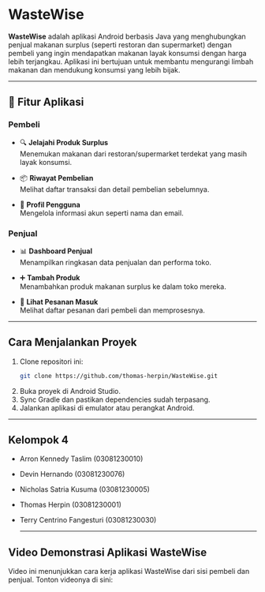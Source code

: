 # WasteWise

**WasteWise** adalah aplikasi Android berbasis Java yang menghubungkan penjual makanan surplus (seperti restoran dan supermarket) dengan pembeli yang ingin mendapatkan makanan layak konsumsi dengan harga lebih terjangkau. Aplikasi ini bertujuan untuk membantu mengurangi limbah makanan dan mendukung konsumsi yang lebih bijak.

---

## 📱 Fitur Aplikasi

### Pembeli
- 🔍 **Jelajahi Produk Surplus**  
  Menemukan makanan dari restoran/supermarket terdekat yang masih layak konsumsi.

- 📦 **Riwayat Pembelian**  
  Melihat daftar transaksi dan detail pembelian sebelumnya.

- 👤 **Profil Pengguna**  
  Mengelola informasi akun seperti nama dan email.

### Penjual
- 📊 **Dashboard Penjual**  
  Menampilkan ringkasan data penjualan dan performa toko.

- ➕ **Tambah Produk**  
  Menambahkan produk makanan surplus ke dalam toko mereka.

- 📃 **Lihat Pesanan Masuk**  
  Melihat daftar pesanan dari pembeli dan memprosesnya.

---

## Cara Menjalankan Proyek
1. Clone repositori ini:
   ```bash
   git clone https://github.com/thomas-herpin/WasteWise.git
   
2. Buka proyek di Android Studio.
3. Sync Gradle dan pastikan dependencies sudah terpasang.
4. Jalankan aplikasi di emulator atau perangkat Android.

---

## Kelompok 4
- Arron Kennedy Taslim (03081230010)
- Devin Hernando (03081230076)
- Nicholas Satria Kusuma (03081230005)
- Thomas Herpin (03081230001)
- Terry Centrino Fangesturi (03081230030)

  ---

## Video Demonstrasi Aplikasi WasteWise
Video ini menunjukkan cara kerja aplikasi WasteWise dari sisi pembeli dan penjual.
Tonton videonya di sini: 
